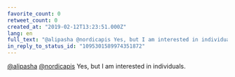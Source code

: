 ```yaml
---
favorite_count: 0
retweet_count: 0
created_at: "2019-02-12T13:23:51.000Z"
lang: en
full_text: "@alipasha @nordicapis Yes, but I am interested in individuals."
in_reply_to_status_id: "1095301589974351872"
---
```


[@alipasha](https://twitter.com/alipasha)
[@nordicapis](https://twitter.com/nordicapis) Yes, but I am interested in
individuals.
